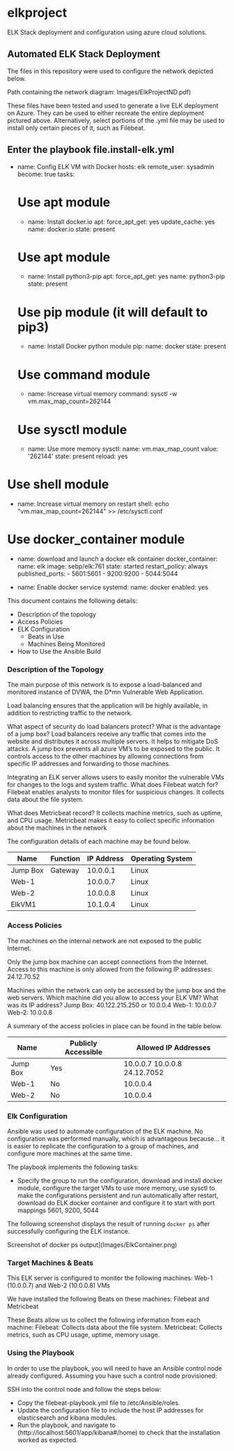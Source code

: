 # elkproject
ELK Stack deployment and configuration using azure cloud solutions. 

## Automated ELK Stack Deployment

The files in this repository were used to configure the network depicted below.

Path containing the network diagram: Images/ElkProjectND.pdf)

These files have been tested and used to generate a live ELK deployment on Azure. They can be used to either recreate the entire deployment pictured above. Alternatively, select portions of the .yml file may be used to install only certain pieces of it, such as Filebeat.

  Enter the playbook file.install-elk.yml
---
- name: Config ELK VM with Docker
  hosts: elk
  remote_user: sysadmin
  become: true
  tasks:
  # Use apt module
  - name: Install docker.io
    apt:
      force_apt_get: yes
      update_cache: yes
      name: docker.io
      state: present

  # Use apt module
  - name: Install python3-pip
    apt:
      force_apt_get: yes
      name: python3-pip
      state: present

  # Use pip module (it will default to pip3)
  - name: Install Docker python module
    pip:
      name: docker
      state: present

  # Use command module
  - name: Increase virtual memory
    command: sysctl -w vm.max_map_count=262144

  # Use sysctl module
  - name: Use more memory
    sysctl:
      name: vm.max_map_count
      value: '262144'
      state: present
      reload: yes

# Use shell module
  - name: Increase virtual memory on restart
    shell: echo "vm.max_map_count=262144" >> /etc/sysctl.conf

  # Use docker_container module
  - name: download and launch a docker elk container
    docker_container:
      name: elk
      image: sebp/elk:761
      state: started
      restart_policy: always
      published_ports:
        - 5601:5601
        - 9200:9200
        - 5044:5044

  - name: Enable docker service
    systemd:
      name: docker
      enabled: yes


This document contains the following details:
- Description of the topology 
- Access Policies
- ELK Configuration
  - Beats in Use
  - Machines Being Monitored
- How to Use the Ansible Build	


### Description of the Topology

The main purpose of this network is to expose a load-balanced and monitored instance of DVWA, the D*mn Vulnerable Web Application.

Load balancing ensures that the application will be highly available, in addition to restricting traffic to the network.

What aspect of security do load balancers protect? What is the advantage of a jump box?
Load balancers receive any traffic that comes into the website and distributes it across multiple servers. It helps to mitigate DoS attacks. 
A jump box prevents all azure VM’s to be exposed to the public. It controls access to the other machines by allowing connections from specific IP addresses and forwarding to those machines.

Integrating an ELK server allows users to easily monitor the vulnerable VMs for changes to the logs and system traffic.
What does Filebeat watch for? 
Filebeat enables analysts to monitor files for suspicious changes. It collects data about the file system.

What does Metricbeat record?
It collects machine metrics, such as uptime, and CPU usage. Metricbeat makes it easy to collect specific information about the machines in the network

The configuration details of each machine may be found below.

| Name     | Function | IP Address | Operating System |
|----------|----------|------------|------------------|
| Jump Box | Gateway  | 10.0.0.1   | Linux            |
| Web-1    |          | 10.0.0.7   | Linux            |
| Web-2    |          | 10.0.0.8   | Linux            |
| ElkVM1   |          | 10.1.0.4   | Linux            |

### Access Policies

The machines on the internal network are not exposed to the public Internet. 

Only the jump box machine can accept connections from the Internet. Access to this machine is only allowed from the following IP addresses:
24.12.70.52

Machines within the network can only be accessed by the jump box and the web servers.
Which machine did you allow to access your ELK VM? What was its IP address?
Jump Box: 40.122.215.250 or 10.0.0.4
Web-1: 10.0.0.7
Web-2: 10.0.0.8

A summary of the access policies in place can be found in the table below.

| Name     | Publicly Accessible | Allowed IP Addresses         |
|----------|---------------------|------------------------------|
| Jump Box | Yes                 | 10.0.0.7 10.0.0.8 24.12.7052 |
| Web-1    | No                  | 10.0.0.4                     |
| Web-2    | No                  | 10.0.0.4                     |

### Elk Configuration

Ansible was used to automate configuration of the ELK machine. No configuration was performed manually, which is advantageous because... it is easier to replicate the configuration to a group of machines, and configure more machines at the same time. 

The playbook implements the following tasks:
- Specify the group to run the configuration, download and install docker module, configure the target VMs to use more memory, use sysctl to make the configurations persistent and run automatically after restart, download do ELK docker container and configure it to start with port mappings 5601, 9200, 5044

The following screenshot displays the result of running `docker ps` after successfully configuring the ELK instance.

Screenshot of docker ps output](Images/ElkContainer.png)

### Target Machines & Beats
This ELK server is configured to monitor the following machines: 
Web-1 (10.0.0.7) and Web-2 (10.0.0.8) VMs

We have installed the following Beats on these machines:
Filebeat and Metricbeat

These Beats allow us to collect the following information from each machine:
Filebeat: Collects data about the file system.
Metricbeat: Collects metrics, such as CPU usage, uptime, memory usage.

### Using the Playbook
In order to use the playbook, you will need to have an Ansible control node already configured. Assuming you have such a control node provisioned: 

SSH into the control node and follow the steps below:
- Copy the filebeat-playbook.yml file to /etc/Ansible/roles.
- Update the configuration file to include the host IP addresses for elasticsearch and kibana modules.
- Run the playbook, and navigate to (http://localhost:5601/app/kibana#/home) to check that the installation worked as expected.





